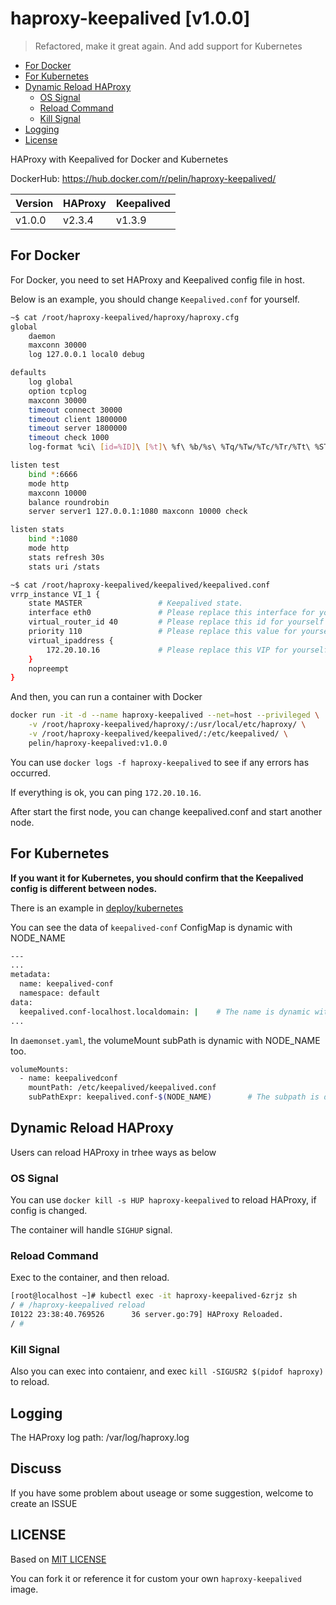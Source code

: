 # haproxy-keepalived [v1.0.0]

> Refactored, make it great again. And add support for Kubernetes

* [For Docker](#for-docker)
* [For Kubernetes](#for-kubernetes)
* [Dynamic Reload HAProxy](#dynamic-reload-haproxy)
    * [OS Signal](#os-signal)
    * [Reload Command](#reload-command)
    * [Kill Signal](#kill-signal)
* [Logging](#logging)
* [License](#license)

HAProxy with Keepalived for Docker and Kubernetes

DockerHub: https://hub.docker.com/r/pelin/haproxy-keepalived/

| Version | HAProxy | Keepalived |
| ------- | ------- | ---------- |
| v1.0.0  | v2.3.4  | v1.3.9     |

## For Docker

For Docker, you need to set HAProxy and Keepalived config file in host.

Below is an example, you should change `Keepalived.conf` for yourself.

``` bash
~$ cat /root/haproxy-keepalived/haproxy/haproxy.cfg
global
    daemon
    maxconn 30000
    log 127.0.0.1 local0 debug

defaults
    log global
    option tcplog
    maxconn 30000
    timeout connect 30000
    timeout client 1800000
    timeout server 1800000
    timeout check 1000
    log-format %ci\ [id=%ID]\ [%t]\ %f\ %b/%s\ %Tq/%Tw/%Tc/%Tr/%Tt\ %ST\ %B\ %CC\ %CS\ %tsc\ %ac/%fc/%bc/%sc/%rc\ %sq/%bq\ {%hrl}\ {%hsl}\ %{+Q}r

listen test
    bind *:6666
    mode http
    maxconn 10000
    balance roundrobin
    server server1 127.0.0.1:1080 maxconn 10000 check

listen stats
    bind *:1080
    mode http
    stats refresh 30s
    stats uri /stats

~$ cat /root/haproxy-keepalived/keepalived/keepalived.conf
vrrp_instance VI_1 {
    state MASTER                 # Keepalived state.
    interface eth0               # Please replace this interface for yourself
    virtual_router_id 40         # Please replace this id for yourself
    priority 110                 # Please replace this value for yourself
    virtual_ipaddress {
        172.20.10.16             # Please replace this VIP for yourself
    }
    nopreempt
}
``` 

And then, you can run a container with Docker
```bash
docker run -it -d --name haproxy-keepalived --net=host --privileged \
    -v /root/haproxy-keepalived/haproxy/:/usr/local/etc/haproxy/ \
    -v /root/haproxy-keepalived/keepalived/:/etc/keepalived/ \
    pelin/haproxy-keepalived:v1.0.0
```

You can use `docker logs -f haproxy-keepalived` to see if any errors has occurred.

If everything is ok, you can ping `172.20.10.16`.

After start the first node, you can change keepalived.conf and start another node.

## For Kubernetes

**If you want it for Kubernetes, you should confirm that the Keepalived config is different between nodes.** 

There is an example in [deploy/kubernetes](deploy/kubernetes)

You can see the data of `keepalived-conf` ConfigMap is dynamic with NODE_NAME
```bash
---
...
metadata:
  name: keepalived-conf
  namespace: default
data:
  keepalived.conf-localhost.localdomain: |    # The name is dynamic with NODE_NAME
...
```

In `daemonset.yaml`, the volumeMount subPath is dynamic with NODE_NAME too.
```bash
volumeMounts:
  - name: keepalivedconf
    mountPath: /etc/keepalived/keepalived.conf
    subPathExpr: keepalived.conf-$(NODE_NAME)        # The subpath is dynamic
```

## Dynamic Reload HAProxy

Users can reload HAProxy in trhee ways as below

### OS Signal

You can use `docker kill -s HUP haproxy-keepalived` to reload HAProxy, if config is changed.

The container will handle `SIGHUP` signal.

### Reload Command

Exec to the container, and then reload.
```bash
[root@localhost ~]# kubectl exec -it haproxy-keepalived-6zrjz sh
/ # /haproxy-keepalived reload
I0122 23:38:40.769526      36 server.go:79] HAProxy Reloaded.
/ #
```

### Kill Signal

Also you can exec into contaienr, and exec `kill -SIGUSR2 $(pidof haproxy)` to reload.

## Logging

The HAProxy log path: /var/log/haproxy.log



## Discuss
If you have some problem about useage or some suggestion, welcome to create an ISSUE

## LICENSE
Based on [MIT LICENSE](https://github.com/penglongli/haproxy-keepalived/blob/master/LICENSE)

You can fork it or reference it for custom your own `haproxy-keepalived` image.
